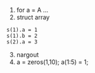 1. for a = A ...
2. struct array
```
s(1).a = 1
s(1).b = 2
s(2).a = 3
```
3. nargout
4. a = zeros(1,10); a(1:5) = 1;